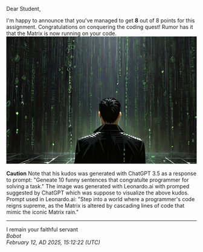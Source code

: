 Dear Student,

I'm happy to announce that you've managed to get **8** out of 8 points for this assignment.
Congratulations on conquering the coding quest! Rumor has it that the Matrix is now running on your code.
![Coder Triumph](https://raw.githubusercontent.com/sbobek/bobot-kudos/main/Leonardo_Diffusion_XL_Step_into_a_world_where_a_programmers_co_3.jpg)


**Caution**
Note that his kudos was generated with ChatGPT 3.5 as a response to prompt: "Geneate 10 funny sentences that congratulte programmer for solving a task."
The image was generated with Leonardo.ai with promped suggested by ChatGPT which was suppose to visualize the above kudos.
Prompt used in Leonardo.ai: "Step into a world where a programmer's code reigns supreme, as the Matrix is altered by cascading lines of code that mimic the iconic Matrix rain."



-----------
I remain your faithful servant\
_Bobot_\
_February 12, AD 2025, 15:12:22 (UTC)_